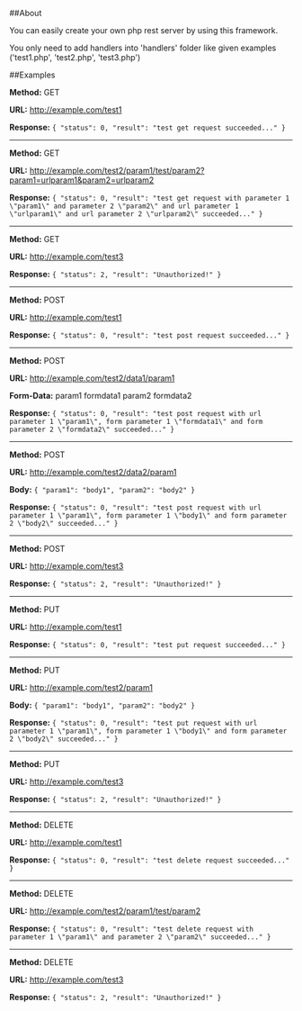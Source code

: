 ##About

You can easily create your own php rest server by using this framework.

You only need to add handlers into 'handlers' folder like given examples ('test1.php', 'test2.php', 'test3.php')

##Examples

**Method:**
GET

**URL:**
http://example.com/test1

**Response:**
`{
    "status": 0,
    "result": "test get request succeeded..."
}`

---

**Method:**
GET

**URL:**
http://example.com/test2/param1/test/param2?param1=urlparam1&param2=urlparam2

**Response:**
`{
    "status": 0,
    "result": "test get request with parameter 1 \"param1\" and parameter 2 \"param2\" and url parameter 1 \"urlparam1\" and url parameter 2 \"urlparam2\" succeeded..."
}`

---

**Method:**
GET

**URL:**
http://example.com/test3

**Response:**
`{
    "status": 2,
    "result": "Unauthorized!"
}`

---

**Method:**
POST

**URL:**
http://example.com/test1

**Response:**
`{
"status": 0,
"result": "test post request succeeded..."
}`

---

**Method:**
POST

**URL:**
http://example.com/test2/data1/param1

**Form-Data:**
param1 	formdata1
param2	formdata2

**Response:**
`{
    "status": 0,
    "result": "test post request with url parameter 1 \"param1\", form parameter 1 \"formdata1\" and form parameter 2 \"formdata2\" succeeded..."
}`

---

**Method:**
POST

**URL:**
http://example.com/test2/data2/param1

**Body:**
`{ "param1": "body1", "param2": "body2" }`

**Response:**
`{
    "status": 0,
    "result": "test post request with url parameter 1 \"param1\", form parameter 1 \"body1\" and form parameter 2 \"body2\" succeeded..."
}`

---

**Method:**
POST

**URL:**
http://example.com/test3

**Response:**
`{
    "status": 2,
    "result": "Unauthorized!"
}`

---

**Method:**
PUT

**URL:**
http://example.com/test1

**Response:**
`{
    "status": 0,
    "result": "test put request succeeded..."
}`

---

**Method:**
PUT

**URL:**
http://example.com/test2/param1

**Body:**
`{ "param1": "body1", "param2": "body2" }`

**Response:**
`{
    "status": 0,
    "result": "test put request with url parameter 1 \"param1\", form parameter 1 \"body1\" and form parameter 2 \"body2\" succeeded..."
}`

---

**Method:**
PUT

**URL:**
http://example.com/test3

**Response:**
`{
    "status": 2,
    "result": "Unauthorized!"
}`

---

**Method:**
DELETE

**URL:**
http://example.com/test1

**Response:**
`{
    "status": 0,
    "result": "test delete request succeeded..."
}`

---

**Method:**
DELETE

**URL:**
http://example.com/test2/param1/test/param2

**Response:**
`{
    "status": 0,
    "result": "test delete request with parameter 1 \"param1\" and parameter 2 \"param2\" succeeded..."
}`

---

**Method:**
DELETE

**URL:**
http://example.com/test3

**Response:**
`{
    "status": 2,
    "result": "Unauthorized!"
}`
